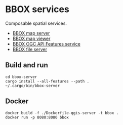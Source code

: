 BBOX services
=============

Composable spatial services.

* [BBOX map server](bbox-map-server/)
* [BBOX map viewer](bbox-map-viewer/)
* [BBOX OGC API Features service](bbox-feature-server/)
* [BBOX file server](bbox-file-server/)


Build and run
-------------

    cd bbox-server
    cargo install --all-features --path .
    ~/.cargo/bin/bbox-server


Docker
------

    docker build -f ./Dockerfile-qgis-server -t bbox .
    docker run -p 8080:8080 bbox
